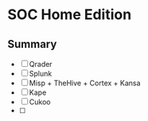# SOC Home Edition

## Summary

- [ ] Qrader
- [ ] Splunk
- [ ] Misp + TheHive + Cortex + Kansa
- [ ] Kape
- [ ] Cukoo
- [ ] 

 